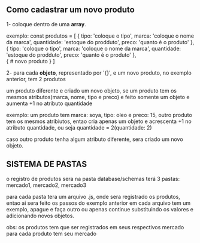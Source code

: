 ## Como cadastrar um novo produto

1- coloque dentro de uma **array**. <br/>

exemplo: const produtos = [
    {
        tipo: 'coloque o tipo',
        marca: 'coloque o nome da marca',
        quantidade: 'estoque do prodduto',
        preco: 'quanto é o produto'
    },<br/>
    {
        tipo: 'coloque o tipo',
        marca: 'coloque o nome da marca',
        quantidade: 'estoque do prodduto',
        preco: 'quanto é o produto'
    },<br/>
    {
        # novo produto 
    }
]<br/>


2-  para cada **objeto**, representado por '{}', e um novo produto, no exemplo anterior, tem 2  produtos

um produto diferente e criado um novo objeto, se um produto tem os mesmos atributos(marca, nome, tipo e preco)
e feito somente um objeto e aumenta +1 no atributo quantidade

exemplo: um produto tem marca: soya, tipo: oleo e preco: 15, outro produto tem os mesmos atribiutos, entao
cria apenas um objeto e acrescenta +1 no atributo quantidade, ou seja quantidade = 2(quantidade: 2)

caso outro produto tenha algum atributo diferente, sera criado um novo objeto.


## SISTEMA DE PASTAS

o registro de produtos sera na pasta database/schemas
terá 3 pastas: mercado1, mercado2, mercado3

para cada pasta tera um arquivo .js, onde sera registrado os produtos, entao ai sera feito os passos do exemplo anterior
em cada arquivo tem um exemplo, apague e faça outro ou apenas continue substituindo os valores e adicionando novos objetos.


obs: os produtos tem que ser registrados em seus respectivos mercado
para cada produto tem seu mercado



